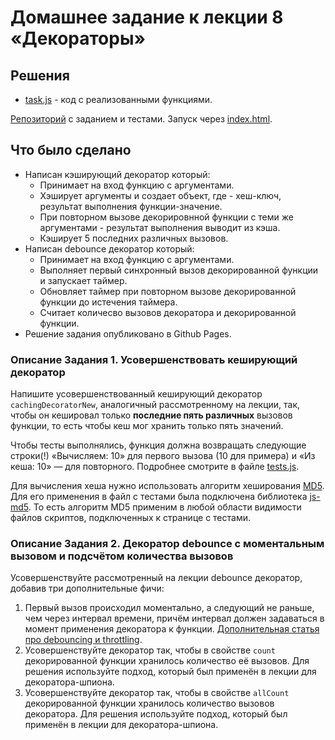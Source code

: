 # Домашнее задание к лекции 8 «Декораторы»

## Решения
 * <a href="https://github.com/Nephedov/bjs-2-homeworks/blob/bjs-53/8.decorators/task.js">task.js</a> - код с реализованными функциями.

<a href="https://github.com/Nephedov/bjs-2-homeworks/tree/bjs-53/8.decorators">Репозиторий</a> с заданием и тестами.
Запуск через <a href="https://github.com/Nephedov/bjs-2-homeworks/blob/bjs-53/8.decorators/index.html">index.html</a>.

## Что было сделано
* Написан кэширующий декоратор который:
  * Принимает на вход функцию с аргументами.
  * Хэширует аргументы и создает объект, где - хеш-ключ, результат выполнения функции-значение.
  * При повторном вызове декорировнной функции с теми же аргументами - результат выполнения выводит из кэша.
  * Кэширует 5 последних различных вызовов.
* Написан debounce декоратор который:
  * Принимает на вход функцию с аргументами.
  * Выполняет первый синхронный вызов декорированной функции и запускает таймер.
  * Обновляет таймер при повторном вызове декорированной функции до истечения таймера.
  * Считает количесво вызовов декоратора и декорированной функции.
* Решение задания опубликовано в Github Pages.

### Описание Задания 1. Усовершенствовать кеширующий декоратор

Напишите усовершенствованный кеширующий декоратор `cachingDecoratorNew`, аналогичный рассмотренному на лекции, так, чтобы он кешировал только **последние пять различных** вызовов функции, то есть чтобы кеш мог хранить только пять значений.

Чтобы тесты выполнялись, функция должна возвращать следующие строки(!) «Вычисляем: 10» для первого вызова (10 для примера) и «Из кеша: 10» — для повторного. Подробнее смотрите в файле [tests.js](./tests.js).

Для вычисления хеша нужно использовать алгоритм хеширования [MD5](https://ru.wikipedia.org/wiki/MD5). Для его применения в файл с тестами была подключена библиотека [js-md5](https://github.com/emn178/js-md5). То есть алгоритм MD5 применим в любой области видимости файлов скриптов, подключенных к странице с тестами.

### Описание Задания 2. Декоратор debounce с моментальным вызовом и подсчётом количества вызовов

Усовершенствуйте рассмотренный на лекции debounce декоратор, добавив три дополнительные фичи:

1. Первый вызов происходил моментально, а следующий не раньше, чем через интервал времени, причём интервал должен задаваться в момент применения декоратора к функции. [Дополнительная статья про debouncing и throttling](https://techrocks.ru/2021/05/31/throttling-and-debouncing-explained/).
2. Усовершенствуйте декоратор так, чтобы в свойстве `count` декорированной функции хранилось количество её вызовов. Для решения используйте подход, который был применён в лекции для декоратора-шпиона. 
3. Усовершенствуйте декоратор так, чтобы в свойстве `allCount` декорированной функции хранилось количество вызовов декоратора. Для решения используйте подход, который был применён в лекции для декоратора-шпиона. 
